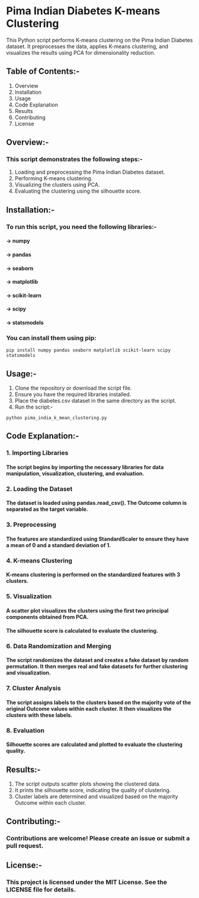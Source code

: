 # Pima Indian Diabetes K-means Clustering
This Python script performs K-means clustering on the Pima Indian Diabetes dataset. It preprocesses the data, applies K-means clustering, and visualizes the results using PCA for dimensionality reduction.

## Table of Contents:- 
1. Overview
2. Installation
3. Usage
4. Code Explanation
5. Results
6. Contributing
7. License
   
## Overview:-
### This script demonstrates the following steps:-

1. Loading and preprocessing the Pima Indian Diabetes dataset.
2. Performing K-means clustering.
3. Visualizing the clusters using PCA.
4. Evaluating the clustering using the silhouette score.

## Installation:-
### To run this script, you need the following libraries:-

#### -> numpy
#### -> pandas
#### -> seaborn
#### -> matplotlib
#### -> scikit-learn
#### -> scipy
#### -> statsmodels

### You can install them using pip:

` pip install numpy pandas seaborn matplotlib scikit-learn scipy statsmodels `

## Usage:-
1. Clone the repository or download the script file.
2. Ensure you have the required libraries installed.
3. Place the diabetes.csv dataset in the same directory as the script.
4. Run the script:-

` python pima_india_k_mean_clustering.py `

## Code Explanation:-

### 1. Importing Libraries
#### The script begins by importing the necessary libraries for data manipulation, visualization, clustering, and evaluation.

### 2. Loading the Dataset
#### The dataset is loaded using pandas.read_csv(). The Outcome column is separated as the target variable.

### 3. Preprocessing
#### The features are standardized using StandardScaler to ensure they have a mean of 0 and a standard deviation of 1.

### 4. K-means Clustering
#### K-means clustering is performed on the standardized features with 3 clusters.

### 5. Visualization
#### A scatter plot visualizes the clusters using the first two principal components obtained from PCA.
#### The silhouette score is calculated to evaluate the clustering.

### 6. Data Randomization and Merging
#### The script randomizes the dataset and creates a fake dataset by random permutation. It then merges real and fake datasets for further clustering and visualization.

### 7. Cluster Analysis
#### The script assigns labels to the clusters based on the majority vote of the original Outcome values within each cluster. It then visualizes the clusters with these labels.

### 8. Evaluation
#### Silhouette scores are calculated and plotted to evaluate the clustering quality.

## Results:-
1. The script outputs scatter plots showing the clustered data.
2. It prints the silhouette score, indicating the quality of clustering.
3. Cluster labels are determined and visualized based on the majority Outcome within each cluster.
   
## Contributing:-
### Contributions are welcome! Please create an issue or submit a pull request.

## License:-
### This project is licensed under the MIT License. See the LICENSE file for details.
